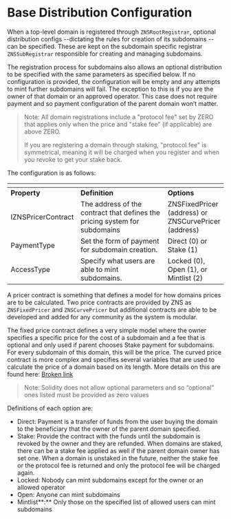 # Base Distribution Configuration

When a top-level domain is registered through `ZNSRootRegistrar`, optional distribution configs --dictating the rules for creation of its subdomains -- can be specified. These are kept on the subdomain specific registrar `ZNSSubRegistrar` responsible for creating and managing subdomains.&#x20;

The registration process for subdomains also allows an optional distribution to be specified with the same parameters as specified below. If no configuration is provided, the configuration will be empty and any attempts to mint further subdomains will fail. The exception to this is if you are the owner of that domain or an approved operator. This case does not require payment and so payment configuration of the parent domain won’t matter.

> Note: All domain registrations include a "protocol fee" set by ZERO that applies only when the price and "stake fee" (if applicable) are above ZERO.
>
> If you are registering a domain through staking, "protocol fee" is symmetrical, meaning it will be charged when you register and when you revoke to get your stake back.

The configuration is as follows:

<table data-header-hidden><thead><tr><th></th><th width="440.3333333333333"></th><th></th></tr></thead><tbody><tr><td><strong>Property</strong></td><td><strong>Definition</strong></td><td><strong>Options</strong></td></tr><tr><td>IZNSPricerContract</td><td>The address of the contract that defines the pricing system for subdomains</td><td>ZNSFixedPricer (address) or ZNSCurvePricer (address)</td></tr><tr><td>PaymentType</td><td>Set the form of payment for subdomain creation.</td><td>Direct (0) or Stake (1)</td></tr><tr><td>AccessType</td><td>Specify what users are able to mint subdomains.</td><td>Locked (0), Open (1), or Mintlist (2)</td></tr></tbody></table>

A pricer contract is something that defines a model for how domains prices are to be calculated. Two price contracts are provided by ZNS as `ZNSFixedPricer` and `ZNSCurvePricer` but additional contracts are able to be developed and added for any community as the system is modular.

The fixed price contract defines a very simple model where the owner specifies a specific price for the cost of a subdomain and a fee that is optional and only used if parent chooses Stake payment for subdomains. For every subdomain of this domain, this will be the price. The curved price contract is more complex and specifies several variables that are used to calculate the price of a domain based on its length. More details on this are found here: [Broken link](broken-reference "mention")

> Note: Solidity does not allow optional parameters and so “optional” ones listed must be provided as zero values

Definitions of each option are:

* Direct: Payment is a transfer of funds from the user buying the domain to the beneficiary that the owner of the parent domain specified.
* Stake: Provide the contract with the funds until the subdomain is revoked by the owner and they are refunded. When domains are staked, there can be a stake fee applied as well if the parent domain owner has set one. When a domain is unstaked in the future, neither the stake fee or the protocol fee is returned and only the protocol fee will be charged again.
* Locked: Nobody can mint subdomains except for the owner or an allowed operator
* Open: Anyone can mint subdomains
* Mintlist**:** Only those on the specified list of allowed users can mint subdomains
